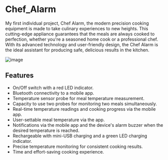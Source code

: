 # Chef_Alarm

My first individual project, Chef Alarm, the modern precision cooking equipment is made to take culinary experiences to new heights. This cutting-edge appliance guarantees that the meals are always cooked to perfection, whether you're a seasoned home cook or a professional chef. With its advanced technology and user-friendly design, the Chef Alarm is the ideal assistant for producing safe, delicious results in the kitchen.

![image](https://github.com/Nuthya27/Chef_Alarm/assets/111232856/94a43cb4-6034-418a-8b71-c09e8d8f421e)

## Features

  * On/Off switch with a red LED indicator.
  * Bluetooth connectivity to a mobile app.
  * Temperature sensor probe for meal temperature measurement.
  * Capacity to use two probes for monitoring two meals simultaneously.
  * Real-time temperature readings and cooking progress via the mobile app.
  * User-settable meal temperature via the app.
  * Notifications via the mobile app and the device's alarm buzzer when the desired temperature is reached.
  * Rechargeable with mini-USB charging and a green LED charging indicator.
  * Precise temperature monitoring for consistent cooking results.
  * Time and effort-saving cooking experience.
